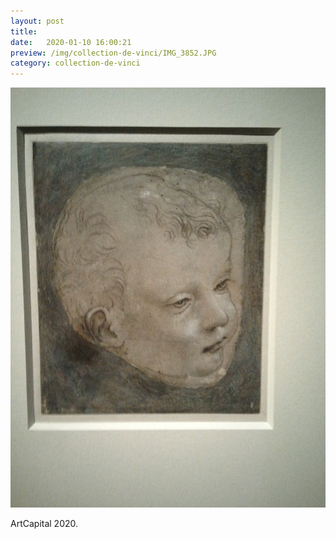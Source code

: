 ```yaml
---
layout: post
title:  
date:   2020-01-10 16:00:21
preview: /img/collection-de-vinci/IMG_3852.JPG
category: collection-de-vinci
---
```


![Picture 1](/img/collection-de-vinci/IMG_3852.JPG) 


ArtCapital 2020.


